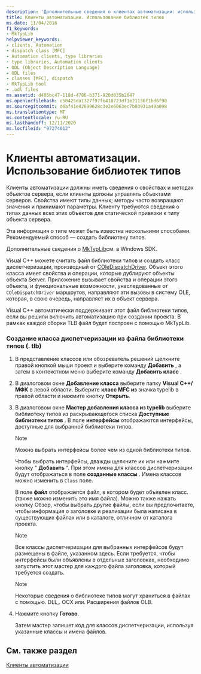 ```yaml
---
description: 'Дополнительные сведения о клиентах автоматизации: использование библиотек типов'
title: Клиенты автоматизации. Использование библиотек типов
ms.date: 11/04/2016
f1_keywords:
- MkTypLib
helpviewer_keywords:
- clients, Automation
- dispatch class [MFC]
- Automation clients, type libraries
- type libraries, Automation clients
- ODL (Object Description Language)
- ODL files
- classes [MFC], dispatch
- MkTypLib tool
- .odl files
ms.assetid: d405bc47-118d-4786-b371-920d035b2047
ms.openlocfilehash: c50425da1327f97fe410723df1e21136f1bd6f98
ms.sourcegitcommit: d6af41e42699628c3e2e6063ec7b03931a49a098
ms.translationtype: MT
ms.contentlocale: ru-RU
ms.lasthandoff: 12/11/2020
ms.locfileid: "97274012"
---
```

# <a name="automation-clients-using-type-libraries"></a>Клиенты автоматизации. Использование библиотек типов

Клиенты автоматизации должны иметь сведения о свойствах и методах объектов сервера, если клиенты должны управлять объектами серверов. Свойства имеют типы данных; методы часто возвращают значения и принимают параметры. Клиенту требуются сведения о типах данных всех этих объектов для статической привязки к типу объекта сервера.

Эта информация о типе может быть известна несколькими способами. Рекомендуемый способ — создать библиотеку типов.

Дополнительные сведения о [MkTypLib](/windows/win32/Midl/differences-between-midl-and-mktyplib)см. в Windows SDK.

Visual C++ можете считать файл библиотеки типов и создать класс диспетчеризации, производный от [COleDispatchDriver](reference/coledispatchdriver-class.md). Объект этого класса имеет свойства и операции, которые дублируют объекты объекта Server. Приложение вызывает свойства и операции этого объекта, и функциональные возможности, унаследованные от `COleDispatchDriver` маршрутов, направляют эти вызовы в систему OLE, которая, в свою очередь, направляет их в объект сервера.

Visual C++ автоматически поддерживает этот файл библиотеки типов, если вы решили включить автоматизацию при создании проекта. В рамках каждой сборки TLB файл будет построен с помощью MkTypLib.

### <a name="to-create-a-dispatch-class-from-a-type-library-tlb-file"></a>Создание класса диспетчеризации из файла библиотеки типов (. tlb)

1. В представление классов или обозреватель решений щелкните правой кнопкой мыши проект и выберите команду **Добавить** , а затем в контекстном меню выберите команду **Добавить класс** .

1. В диалоговом окне **Добавление класса** выберите папку **Visual C++/МФК** в левой области. Выберите **класс MFC из** значка typelib в правой области и нажмите кнопку **Открыть**.

1. В диалоговом окне **Мастер добавления класса из typelib** выберите библиотеку типов из раскрывающегося списка **Доступные библиотеки типов** . В поле **интерфейсы** отображаются интерфейсы, доступные для выбранной библиотеки типов.

    > [!NOTE]
    >  Можно выбрать интерфейсы более чем из одной библиотеки типов.

   Чтобы выбрать интерфейсы, дважды щелкните их или нажмите кнопку " **Добавить** ". При этом имена для классов диспетчеризации будут отображаться в поле **созданные классы** . Имена классов можно изменить в `Class` поле.

   В поле **файл** отображается файл, в котором будет объявлен класс. (также можно изменить это имя файла). Можно также нажать кнопку Обзор, чтобы выбрать другие файлы, если вы предпочитаете, чтобы информация о заголовке и реализации была написана в существующих файлах или в каталоге, отличном от каталога проекта.

    > [!NOTE]
    >  Все классы диспетчеризации для выбранных интерфейсов будут размещены в файле, указанном здесь. Если требуется, чтобы интерфейсы были объявлены в отдельных заголовках, необходимо запустить этот мастер для каждого файла заголовка, который требуется создать.

    > [!NOTE]
    >  Некоторые сведения о библиотеке типов могут храниться в файлах с помощью. DLL,. OCX или. Расширения файлов OLB.

1. Нажмите кнопку **Готово**.

   Затем мастер запишет код для классов диспетчеризации, используя указанные классы и имена файлов.

## <a name="see-also"></a>См. также раздел

[Клиенты автоматизации](automation-clients.md)
